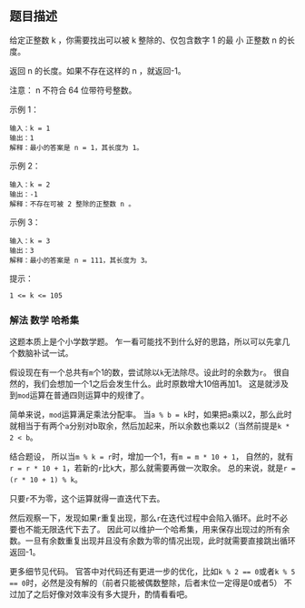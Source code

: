 ## 题目描述
给定正整数 k ，你需要找出可以被 k 整除的、仅包含数字 1 的最 小 正整数 n 的长度。

返回 n 的长度。如果不存在这样的 n ，就返回-1。

注意： n 不符合 64 位带符号整数。

示例 1：
```
输入：k = 1
输出：1
解释：最小的答案是 n = 1，其长度为 1。
```
示例 2：
```
输入：k = 2
输出：-1
解释：不存在可被 2 整除的正整数 n 。
```
示例 3：
```
输入：k = 3
输出：3
解释：最小的答案是 n = 111，其长度为 3。
```

提示：
```
1 <= k <= 105
```

### 解法 数学 哈希集
这题本质上是个小学数学题。
乍一看可能找不到什么好的思路，所以可以先拿几个数脑补试一试。

假设现在有一个总共有`m`个1的数，尝试除以`k`无法除尽。设此时的余数为`r`。
很自然的，我们会想加一个1之后会发生什么。此时原数增大10倍再加1。
这是就涉及到`mod`运算在普通四则运算中的规律了。

简单来说，`mod`运算满足乘法分配率。
当`a % b = k`时，如果把`a`乘以2，那么此时就相当于有两个`a`分别对b取余，然后加起来，所以余数也乘以2（当然前提是`k * 2 < b`。

结合题设， 所以当`m % k = r`时，增加一个1，有`m = m * 10 + 1`，
自然的，就有`r = r * 10 + 1`，若新的`r`比`k`大，那么就需要再做一次取余。
总的来说，就是`r = (r * 10 + 1) % k`。

只要`r`不为零，这个运算就得一直迭代下去。

然后观察一下，发现如果`r`重复出现，那么`r`在迭代过程中会陷入循环。此时不必要也不能无限迭代下去了。
因此可以维护一个哈希集，用来保存出现过的所有余数。一旦有余数重复出现并且没有余数为零的情况出现，此时就需要直接跳出循环返回-1。

更多细节见代码。
官答中对代码还有更进一步的优化，比如`k % 2 == 0`或者`k % 5 == 0`时，必然是没有解的（前者只能被偶数整除，后者末位一定得是0或者5）
不过加了之后好像对效率没有多大提升，酌情看看吧。
